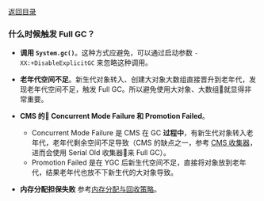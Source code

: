 [返回目录](../README.md)

### 什么时候触发 Full GC？

- **调用 `System.gc()`**。这种方式应避免，可以通过启动参数 `-XX:+DisableExplicitGC` 来忽略这种调用。

- **老年代空间不足**。新生代对象转入、创建大对象大数组直接晋升到老年代，发现老年代空间不足，触发 Full GC。所以避免使用大对象、大数组就显得非常重要。
- **CMS 的 Concurrent Mode Failure 和 Promotion Failed**。
    - Concurrent Mode Failure 是 CMS 在 GC **过程中**，有新生代对象转入老年代，老年代剩余空间不足导致（CMS 的缺点之一，参考 [CMS 收集器](./垃圾收集器.md#cms-收集器)，进而会使用 Serial Old 收集器来 Full GC）。
    - Promotion Failed 是在 YGC 后新生代空间不足，直接将对象放到老年代，结果老年代也放不下新生代的大对象导致。
- **内存分配担保失败** 参考[内存分配与回收策略](./内存分配与回收策略.md)。